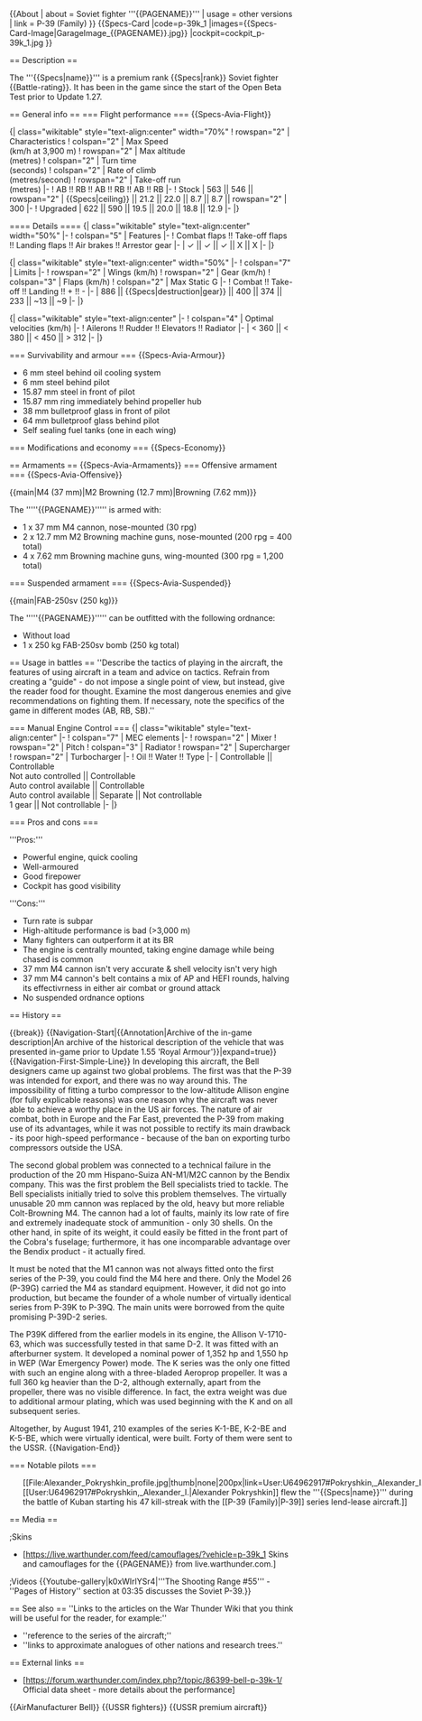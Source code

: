 {{About
| about = Soviet fighter '''{{PAGENAME}}'''
| usage = other versions
| link = P-39 (Family)
}}
{{Specs-Card
|code=p-39k_1
|images={{Specs-Card-Image|GarageImage_{{PAGENAME}}.jpg}}
|cockpit=cockpit_p-39k_1.jpg
}}

== Description ==

<!-- ''In the description, the first part should be about the history of and the creation and combat usage of the aircraft, as well as its key features. In the second part, tell the reader about the aircraft in the game. Insert a screenshot of the vehicle, so that if the novice player does not remember the vehicle by name, he will immediately understand what kind of vehicle the article is talking about.'' -->

The '''{{Specs|name}}''' is a premium rank {{Specs|rank}} Soviet fighter {{Battle-rating}}. It has been in the game since the start of the Open Beta Test prior to Update 1.27.

== General info ==
=== Flight performance ===
{{Specs-Avia-Flight}}

<!-- ''Describe how the aircraft behaves in the air. Speed, manoeuvrability, acceleration and allowable loads - these are the most important characteristics of the vehicle.'' -->

{| class="wikitable" style="text-align:center" width="70%"
! rowspan="2" | Characteristics
! colspan="2" | Max Speed<br>(km/h at 3,900 m)
! rowspan="2" | Max altitude<br>(metres)
! colspan="2" | Turn time<br>(seconds)
! colspan="2" | Rate of climb<br>(metres/second)
! rowspan="2" | Take-off run<br>(metres)
|-
! AB !! RB !! AB !! RB !! AB !! RB
|-
! Stock
| 563 || 546 || rowspan="2" | {{Specs|ceiling}} || 21.2 || 22.0 || 8.7 || 8.7 || rowspan="2" | 300
|-
! Upgraded
| 622 || 590 || 19.5 || 20.0 || 18.8 || 12.9
|-
|}

==== Details ====
{| class="wikitable" style="text-align:center" width="50%"
|-
! colspan="5" | Features
|-
! Combat flaps !! Take-off flaps !! Landing flaps !! Air brakes !! Arrestor gear
|-
| ✓ || ✓ || ✓ || X || X <!-- ✓ -->
|-
|}

{| class="wikitable" style="text-align:center" width="50%"
|-
! colspan="7" | Limits
|-
! rowspan="2" | Wings (km/h)
! rowspan="2" | Gear (km/h)
! colspan="3" | Flaps (km/h)
! colspan="2" | Max Static G
|-
! Combat !! Take-off !! Landing !! + !! -
|-
| 886 <!-- {{Specs|destruction|body}} --> || {{Specs|destruction|gear}} || 400 || 374 || 233 || ~13 || ~9
|-
|}

{| class="wikitable" style="text-align:center"
|-
! colspan="4" | Optimal velocities (km/h)
|-
! Ailerons !! Rudder !! Elevators !! Radiator
|-
| < 360 || < 380 || < 450 || > 312
|-
|}

=== Survivability and armour ===
{{Specs-Avia-Armour}}

<!-- ''Examine the survivability of the aircraft. Note how vulnerable the structure is and how secure the pilot is, whether the fuel tanks are armoured, etc. Describe the armour, if there is any, and also mention the vulnerability of other critical aircraft systems.'' -->

- 6 mm steel behind oil cooling system
- 6 mm steel behind pilot
- 15.87 mm steel in front of pilot
- 15.87 mm ring immediately behind propeller hub
- 38 mm bulletproof glass in front of pilot
- 64 mm bulletproof glass behind pilot
- Self sealing fuel tanks (one in each wing)

=== Modifications and economy ===
{{Specs-Economy}}

== Armaments ==
{{Specs-Avia-Armaments}}
=== Offensive armament ===
{{Specs-Avia-Offensive}}

<!-- ''Describe the offensive armament of the aircraft, if any. Describe how effective the cannons and machine guns are in a battle, and also what belts or drums are better to use. If there is no offensive weaponry, delete this subsection.'' -->

{{main|M4 (37 mm)|M2 Browning (12.7 mm)|Browning (7.62 mm)}}

The '''''{{PAGENAME}}''''' is armed with:

- 1 x 37 mm M4 cannon, nose-mounted (30 rpg)
- 2 x 12.7 mm M2 Browning machine guns, nose-mounted (200 rpg = 400 total)
- 4 x 7.62 mm Browning machine guns, wing-mounted (300 rpg = 1,200 total)

=== Suspended armament ===
{{Specs-Avia-Suspended}}

<!-- ''Describe the aircraft's suspended armament: additional cannons under the wings, bombs, rockets and torpedoes. This section is especially important for bombers and attackers. If there is no suspended weaponry remove this subsection.'' -->

{{main|FAB-250sv (250 kg)}}

The '''''{{PAGENAME}}''''' can be outfitted with the following ordnance:

- Without load
- 1 x 250 kg FAB-250sv bomb (250 kg total)

== Usage in battles ==
''Describe the tactics of playing in the aircraft, the features of using aircraft in a team and advice on tactics. Refrain from creating a "guide" - do not impose a single point of view, but instead, give the reader food for thought. Examine the most dangerous enemies and give recommendations on fighting them. If necessary, note the specifics of the game in different modes (AB, RB, SB).''

=== Manual Engine Control ===
{| class="wikitable" style="text-align:center"
|-
! colspan="7" | MEC elements
|-
! rowspan="2" | Mixer
! rowspan="2" | Pitch
! colspan="3" | Radiator
! rowspan="2" | Supercharger
! rowspan="2" | Turbocharger
|-
! Oil !! Water !! Type
|-
| Controllable || Controllable<br>Not auto controlled || Controllable<br>Auto control available || Controllable<br>Auto control available || Separate || Not controllable<br>1 gear || Not controllable
|-
|}

=== Pros and cons ===

<!-- ''Summarise and briefly evaluate the vehicle in terms of its characteristics and combat effectiveness. Mark its pros and cons in the bulleted list. Try not to use more than 6 points for each of the characteristics. Avoid using categorical definitions such as "bad", "good" and the like - use substitutions with softer forms such as "inadequate" and "effective".'' -->

'''Pros:'''

- Powerful engine, quick cooling
- Well-armoured
- Good firepower
- Cockpit has good visibility

'''Cons:'''

- Turn rate is subpar
- High-altitude performance is bad (>3,000 m)
- Many fighters can outperform it at its BR
- The engine is centrally mounted, taking engine damage while being chased is common
- 37 mm M4 cannon isn't very accurate & shell velocity isn't very high
- 37 mm M4 cannon's belt contains a mix of AP and HEFI rounds, halving its effectivrness in either air combat or ground attack
- No suspended ordnance options

== History ==

<!-- ''Describe the history of the creation and combat usage of the aircraft in more detail than in the introduction. If the historical reference turns out to be too long, take it to a separate article, taking a link to the article about the vehicle and adding a block "/History" (example: <nowiki>https://wiki.warthunder.com/(Vehicle-name)/History</nowiki>) and add a link to it here using the <code>main</code> template. Be sure to reference text and sources by using <code><nowiki><ref></ref></nowiki></code>, as well as adding them at the end of the article with <code><nowiki><references /></nowiki></code>. This section may also include the vehicle's dev blog entry (if applicable) and the in-game encyclopedia description (under <code><nowiki>=== In-game description ===</nowiki></code>, also if applicable).'' -->

{{break}}
{{Navigation-Start|{{Annotation|Archive of the in-game description|An archive of the historical description of the vehicle that was presented in-game prior to Update 1.55 'Royal Armour'}}|expand=true}}
{{Navigation-First-Simple-Line}}
In developing this aircraft, the Bell designers came up against two global problems. The first was that the P-39 was intended for export, and there was no way around this. The impossibility of fitting a turbo compressor to the low-altitude Allison engine (for fully explicable reasons) was one reason why the aircraft was never able to achieve a worthy place in the US air forces. The nature of air combat, both in Europe and the Far East, prevented the P-39 from making use of its advantages, while it was not possible to rectify its main drawback - its poor high-speed performance - because of the ban on exporting turbo compressors outside the USA.

The second global problem was connected to a technical failure in the production of the 20 mm Hispano-Suiza AN-M1/M2C cannon by the Bendix company. This was the first problem the Bell specialists tried to tackle. The Bell specialists initially tried to solve this problem themselves. The virtually unusable 20 mm cannon was replaced by the old, heavy but more reliable Colt-Browning M4. The cannon had a lot of faults, mainly its low rate of fire and extremely inadequate stock of ammunition - only 30 shells. On the other hand, in spite of its weight, it could easily be fitted in the front part of the Cobra's fuselage; furthermore, it has one incomparable advantage over the Bendix product - it actually fired.

It must be noted that the M1 cannon was not always fitted onto the first series of the P-39, you could find the M4 here and there. Only the Model 26 (P-39G) carried the M4 as standard equipment. However, it did not go into production, but became the founder of a whole number of virtually identical series from P-39K to P-39Q. The main units were borrowed from the quite promising P-39D-2 series.

The P39K differed from the earlier models in its engine, the Allison V-1710-63, which was successfully tested in that same D-2. It was fitted with an afterburner system. It developed a nominal power of 1,352 hp and 1,550 hp in WEP (War Emergency Power) mode. The K series was the only one fitted with such an engine along with a three-bladed Aeroprop propeller. It was a full 360 kg heavier than the D-2, although externally, apart from the propeller, there was no visible difference. In fact, the extra weight was due to additional armour plating, which was used beginning with the K and on all subsequent series.

Altogether, by August 1941, 210 examples of the series K-1-BE, K-2-BE and K-5-BE, which were virtually identical, were built. Forty of them were sent to the USSR.
{{Navigation-End}}

=== Notable pilots ===

<div><ul>
<li style="display: inline-block;"> [[File:Alexander_Pokryshkin_profile.jpg|thumb|none|200px|link=User:U64962917#Pokryshkin,_Alexander_I.|[[User:U64962917#Pokryshkin,_Alexander_I.|Alexander Pokryshkin]] flew the '''{{Specs|name}}''' during the battle of Kuban starting his 47 kill-streak with the [[P-39 (Family)|P-39]] series lend-lease aircraft.]] </li>
</ul></div>

== Media ==

<!-- ''Excellent additions to the article would be video guides, screenshots from the game, and photos.'' -->

;Skins

- [https://live.warthunder.com/feed/camouflages/?vehicle=p-39k_1 Skins and camouflages for the {{PAGENAME}} from live.warthunder.com.]

;Videos
{{Youtube-gallery|k0xWIrlYSr4|'''The Shooting Range #55''' - ''Pages of History'' section at 03:35 discusses the Soviet P-39.}}

== See also ==
''Links to the articles on the War Thunder Wiki that you think will be useful for the reader, for example:''

- ''reference to the series of the aircraft;''
- ''links to approximate analogues of other nations and research trees.''

== External links ==

<!-- ''Paste links to sources and external resources, such as:''
* ''topic on the official game forum;''
* ''other literature.'' -->

- [https://forum.warthunder.com/index.php?/topic/86399-bell-p-39k-1/ Official data sheet - more details about the performance]

{{AirManufacturer Bell}}
{{USSR fighters}}
{{USSR premium aircraft}}
